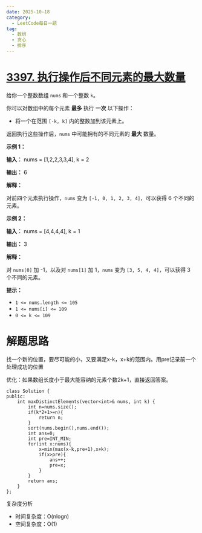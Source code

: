 ```yaml
---
date: 2025-10-18
category:
  - LeetCode每日一题
tag:
  - 数组
  - 贪心
  - 排序
---
```


# [3397. 执行操作后不同元素的最大数量](https://leetcode.cn/problems/maximum-number-of-distinct-elements-after-operations/)

给你一个整数数组 `nums` 和一个整数 `k`。

你可以对数组中的每个元素 **最多** 执行 **一次** 以下操作：

- 将一个在范围 `[-k, k]` 内的整数加到该元素上。

返回执行这些操作后，`nums` 中可能拥有的不同元素的 **最大** 数量。

 

**示例 1：**

**输入：** nums = [1,2,2,3,3,4], k = 2

**输出：** 6

**解释：**

对前四个元素执行操作，`nums` 变为 `[-1, 0, 1, 2, 3, 4]`，可以获得 6 个不同的元素。

**示例 2：**

**输入：** nums = [4,4,4,4], k = 1

**输出：** 3

**解释：**

对 `nums[0]` 加 -1，以及对 `nums[1]` 加 1，`nums` 变为 `[3, 5, 4, 4]`，可以获得 3 个不同的元素。

 

**提示：**

- `1 <= nums.length <= 105`
- `1 <= nums[i] <= 109`
- `0 <= k <= 109`

# 解题思路

找一个新的位置，要尽可能的小，又要满足x-k，x+k的范围内。用pre记录前一个处理成功的位置

优化：如果数组长度小于最大能容纳的元素个数2k+1，直接返回答案。

```
class Solution {
public:
    int maxDistinctElements(vector<int>& nums, int k) {
        int n=nums.size();
        if(k*2+1>=n){
            return n;
        }
        sort(nums.begin(),nums.end());
        int ans=0;
        int pre=INT_MIN;
        for(int x:nums){
            x=min(max(x-k,pre+1),x+k);
            if(x>pre){
                ans++;
                pre=x;
            }
        }
        return ans;
    }
};
```

复杂度分析


- 时间复杂度：O(nlogn)
- 空间复杂度：O(1)

